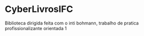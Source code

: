 # CyberLivrosIFC
Biblioteca dirigida feita com o inti bohmann, trabalho de pratica profissionalizante orientada 1 

